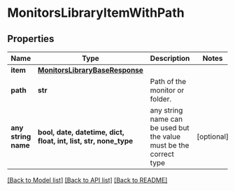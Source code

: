 # MonitorsLibraryItemWithPath


## Properties
Name | Type | Description | Notes
------------ | ------------- | ------------- | -------------
**item** | [**MonitorsLibraryBaseResponse**](MonitorsLibraryBaseResponse.md) |  | 
**path** | **str** | Path of the monitor or folder. | 
**any string name** | **bool, date, datetime, dict, float, int, list, str, none_type** | any string name can be used but the value must be the correct type | [optional]

[[Back to Model list]](../README.md#documentation-for-models) [[Back to API list]](../README.md#documentation-for-api-endpoints) [[Back to README]](../README.md)



